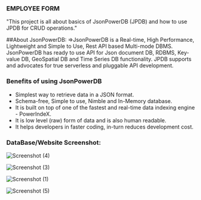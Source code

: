 ### EMPLOYEE FORM

"This project is all about basics of JsonPowerDB (JPDB) and how to use JPDB for CRUD operations."

##About JsonPowerDB:
    =>JsonPowerDB is a Real-time, High Performance, Lightweight and Simple to Use, Rest API based Multi-mode DBMS. JsonPowerDB has ready to use API for Json document DB, RDBMS, Key-value DB, GeoSpatial DB and Time Series DB functionality. JPDB supports and advocates for true serverless and pluggable API development.


### Benefits of using JsonPowerDB

- Simplest way to retrieve data in a JSON format.
- Schema-free, Simple to use, Nimble and In-Memory database.
- It is built on top of one of the fastest and real-time data indexing engine - PowerIndeX.
- It is low level (raw) form of data and is also human readable.
- It helps developers in faster coding, in-turn reduces development cost.

### DataBase/Website Screenshot:

![Screenshot (4)](https://user-images.githubusercontent.com/73120870/134769349-85e36eda-1bc5-4237-ab1d-e7ec9ba1315c.png)


![Screenshot (3)](https://user-images.githubusercontent.com/73120870/134769288-9a01eec8-712b-4b2b-81c4-4e06f34bb518.png)

![Screenshot (1)](https://user-images.githubusercontent.com/73120870/134769320-31f9460f-5fbc-46fa-8dd0-9eef84a6668e.png)

![Screenshot (5)](https://user-images.githubusercontent.com/73120870/134769485-e8f468cd-607f-4a8b-bc54-1355b94884b1.png)




